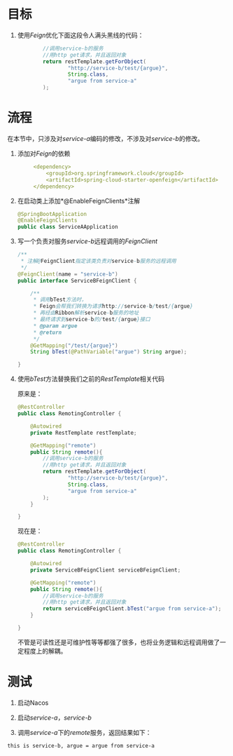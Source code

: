 # 目标

1. 使用*Feign*优化下面这段令人满头黑线的代码：

   ```java
           //调用service-b的服务
           //用http get请求，并且返回对象
           return restTemplate.getForObject(
                   "http://service-b/test/{argue}",
                   String.class,
                   "argue from service-a"
           );
   ```





# 流程

在本节中，只涉及对*service-a*编码的修改，不涉及对*service-b*的修改。

1. 添加对*Feign*的依赖

   ```yaml
   		<dependency>
   			<groupId>org.springframework.cloud</groupId>
   			<artifactId>spring-cloud-starter-openfeign</artifactId>
   		</dependency>
   ```

   

2. 在启动类上添加*@EnableFeignClients*注解

   ```java
   @SpringBootApplication
   @EnableFeignClients
   public class ServiceAApplication
   ```

   

3. 写一个负责对服务*service-b*远程调用的*FeignClient*

   ```java
   /**
    * 注解@FeignClient指定该类负责对service-b服务的远程调用
    */
   @FeignClient(name = "service-b")
   public interface ServiceBFeignClient {
   
       /**
        * 调用bTest方法时，
        * Feign会帮我们转换为请求http://service-b/test/{argue}
        * 再经由Ribbon解析service-b服务的地址
        * 最终请求到service-b的/test/{argue}接口
        * @param argue
        * @return
        */
       @GetMapping("/test/{argue}")
       String bTest(@PathVariable("argue") String argue);
   
   }
   ```

   

4. 使用*bTest*方法替换我们之前的*RestTemplate*相关代码

   原来是：

   ```java
   @RestController
   public class RemotingController {
   
       @Autowired
       private RestTemplate restTemplate;
   
       @GetMapping("remote")
       public String remote(){
           //调用service-b的服务
           //用http get请求，并且返回对象
           return restTemplate.getForObject(
                   "http://service-b/test/{argue}",
                   String.class,
                   "argue from service-a"
           );
       }
   
   }
   ```

   现在是：

   ```java
   @RestController
   public class RemotingController {
   
       @Autowired
       private ServiceBFeignClient serviceBFeignClient;
   
       @GetMapping("remote")
       public String remote(){
           //调用service-b的服务
           //用http get请求，并且返回对象
           return serviceBFeignClient.bTest("argue from service-a");
       }
   
   }
   ```

   不管是可读性还是可维护性等等都强了很多，也将业务逻辑和远程调用做了一定程度上的解耦。



# 测试

1. 启动Nacos

2. 启动*service-a*，*service-b*

4. 调用*service-a*下的*remote*服务，返回结果如下：


```
this is service-b, argue = argue from service-a
```


